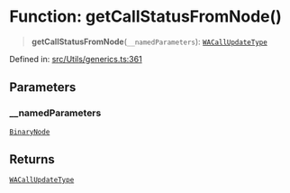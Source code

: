 # Function: getCallStatusFromNode()

> **getCallStatusFromNode**(`__namedParameters`): [`WACallUpdateType`](../type-aliases/WACallUpdateType.md)

Defined in: [src/Utils/generics.ts:361](https://github.com/Fokusdotid/Baileys/blob/982cc5b3c62bfc7b56d2f8f8427b6c1a2dda856f/src/Utils/generics.ts#L361)

## Parameters

### \_\_namedParameters

[`BinaryNode`](../type-aliases/BinaryNode.md)

## Returns

[`WACallUpdateType`](../type-aliases/WACallUpdateType.md)
